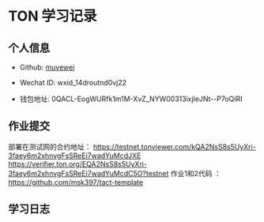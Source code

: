 # TON 学习记录

## 个人信息

* Github: [muyewei](https://github.com/muyewei)

* Wechat ID: wxid_14droutnd0vj22

* 钱包地址: 0QACL-EogWURfk1m1M-XvZ_NYW00313ixjleJNt--P7oQiRI

## 作业提交

部署在测试网的合约地址：
https://testnet.tonviewer.com/kQA2NsS8s5UyXri-3faey6m2xhnvgFsSReEi7wadYuMcdJXE
https://verifier.ton.org/EQA2NsS8s5UyXri-3faey6m2xhnvgFsSReEi7wadYuMcdC5O?testnet
作业1和2代码 ： https://github.com/msk397/tact-template

## 学习日志
